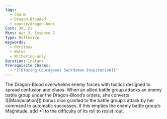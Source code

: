 ```yaml
---
tags:
  - charm
  - Dragon-Blooded
  - source/dragon-book
Cost: 3m, 2i
Mins: War 3, Essence 2
Type: Reflexive
Keywords:
  - Perilous
  - Water
  - Withering-only
Duration: Instant
Prerequisite Charms:
  - "[[Blazing Courageous Swordsman Inspiration]]"
---
```

The Dragon-Blood overwhelms enemy forces with tactics designed to spread confusion and chaos. When an allied battle group attacks an enemy battle group under the Dragon-Blood’s orders, she converts ([[Manipulation]]) bonus dice granted to the battle group’s attack by her command to automatic successes. If this empties the enemy battle group’s Magnitude, add +1 to the difficulty of its roll to resist rout.